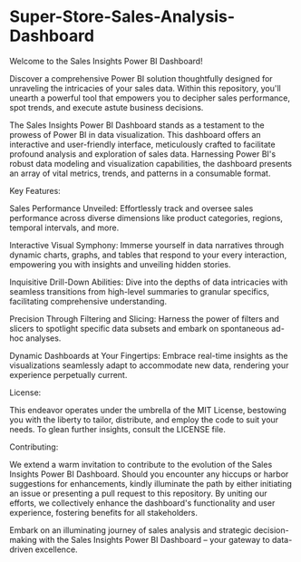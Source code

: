 # Super-Store-Sales-Analysis-Dashboard

Welcome to the Sales Insights Power BI Dashboard!

Discover a comprehensive Power BI solution thoughtfully designed for unraveling the intricacies of your sales data. Within this repository, you'll unearth a powerful tool that empowers you to decipher sales performance, spot trends, and execute astute business decisions.

The Sales Insights Power BI Dashboard stands as a testament to the prowess of Power BI in data visualization. This dashboard offers an interactive and user-friendly interface, meticulously crafted to facilitate profound analysis and exploration of sales data. Harnessing Power BI's robust data modeling and visualization capabilities, the dashboard presents an array of vital metrics, trends, and patterns in a consumable format.

Key Features:

Sales Performance Unveiled:
Effortlessly track and oversee sales performance across diverse dimensions like product categories, regions, temporal intervals, and more.

Interactive Visual Symphony:
Immerse yourself in data narratives through dynamic charts, graphs, and tables that respond to your every interaction, empowering you with insights and unveiling hidden stories.

Inquisitive Drill-Down Abilities:
Dive into the depths of data intricacies with seamless transitions from high-level summaries to granular specifics, facilitating comprehensive understanding.

Precision Through Filtering and Slicing:
Harness the power of filters and slicers to spotlight specific data subsets and embark on spontaneous ad-hoc analyses.

Dynamic Dashboards at Your Fingertips:
Embrace real-time insights as the visualizations seamlessly adapt to accommodate new data, rendering your experience perpetually current.

License:

This endeavor operates under the umbrella of the MIT License, bestowing you with the liberty to tailor, distribute, and employ the code to suit your needs. To glean further insights, consult the LICENSE file.

Contributing:

We extend a warm invitation to contribute to the evolution of the Sales Insights Power BI Dashboard. Should you encounter any hiccups or harbor suggestions for enhancements, kindly illuminate the path by either initiating an issue or presenting a pull request to this repository. By uniting our efforts, we collectively enhance the dashboard's functionality and user experience, fostering benefits for all stakeholders.

Embark on an illuminating journey of sales analysis and strategic decision-making with the Sales Insights Power BI Dashboard – your gateway to data-driven excellence.

